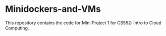 # Minidockers-and-VMs
This repository contains the code for Mini Project 1 for CS552: Intro to Cloud Computing.
